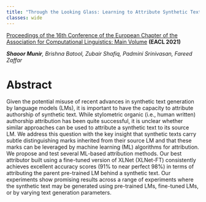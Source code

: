 ```yaml
---
title: "Through the Looking Glass: Learning to Attribute Synthetic Text Generated by Language Models"
classes: wide
---
```

[Proceedings of the 16th Conference of the European Chapter of the Association for Computational Linguistics: Main Volume](https://aclanthology.org/2021.eacl-main.155.pdf) **(EACL 2021)**

***Shaoor Munir**, Brishna Batool, Zubair Shafiq, Padmini Srinivasan, Fareed Zaffar*

# Abstract
Given the potential misuse of recent advances in synthetic text generation by language models (LMs), it is important to have the capacity to attribute authorship of synthetic text. While stylometric organic (i.e., human written) authorship attribution has been quite successful, it is unclear whether similar approaches can be used to attribute a synthetic text to its source LM. We address this question with the key insight that synthetic texts carry subtle distinguishing marks inherited from their source LM and that these marks can be leveraged by machine learning (ML) algorithms for attribution. We propose and test several ML-based attribution methods. Our best attributor built using a fine-tuned version of XLNet (XLNet-FT) consistently achieves excellent accuracy scores (91% to near perfect 98%) in terms of attributing the parent pre-trained LM behind a synthetic text. Our experiments show promising results across a range of experiments where the synthetic text may be generated using pre-trained LMs, fine-tuned LMs, or by varying text generation parameters.